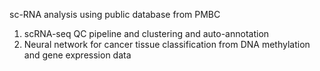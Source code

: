sc-RNA analysis using public database from PMBC 
1. scRNA-seq QC pipeline and clustering and auto-annotation
2. Neural network for cancer tissue classification from DNA methylation and gene expression data
